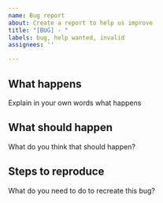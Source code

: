 ```yaml
---
name: Bug report
about: Create a report to help us improve
title: "[BUG] - "
labels: bug, help wanted, invalid
assignees: ''

---
```


## What happens

Explain in your own words what happens

## What should happen

What do you think that should happen?

## Steps to reproduce

What do you need to do to recreate this bug?
